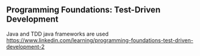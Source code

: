 ## Programming Foundations: Test-Driven Development
Java and TDD java frameworks are used
https://www.linkedin.com/learning/programming-foundations-test-driven-development-2